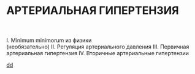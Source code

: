 # АРТЕРИАЛЬНАЯ ГИПЕРТЕНЗИЯ
<br/>
<br/>
I. Minimum minimorum из физики<br/>(необязательно)
II. Регуляция артериального давления
III. Первичная артериальная гипертензия
IV. Вторичные артериальные гипертензии





[dd](README.md)

